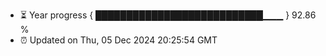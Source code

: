 - ⏳ Year progress { ███████████████████████████▁▁▁ } 92.86 %
- ⏰ Updated on Thu, 05 Dec 2024 20:25:54 GMT

